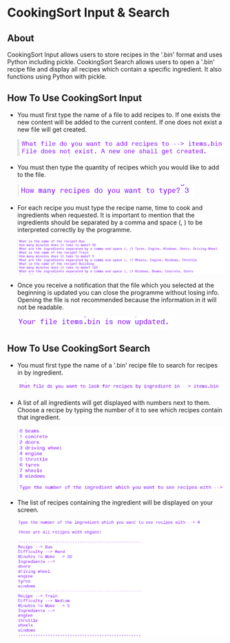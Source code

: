 # CookingSort Input & Search

## About

CookingSort Input allows users to store recipes in the '.bin' format and uses Python including pickle. CookingSort Search allows users to open a '.bin' recipe file and display all recipes which contain a specific ingredient. It also functions using Python with pickle.

## How To Use CookingSort Input

+ You must first type the name of a file to add recipes to. If one exists the new content will be added to the current content. If one does not exist a new file will get created.
  
  ![](InputA.png)

+ You must then type the quantity of recipes which you would like to add to the file.

  ![](InputB.png)

+ For each recipe you must type the recipe name, time to cook and ingredients when requested. It is important to mention that the ingredients should be separated by a comma and space (, ) to be interpreted correctly by the programme.

  ![](InputC.png)

+ Once you receive a notification that the file which you selected at the beginning is updated you can close the programme without losing info. Opening the file is not recommended because the information in it will not be readable.

  ![](InputD.png)

## How To Use CookingSort Search

+ You must first type the name of a '.bin' recipe file to search for recipes in by ingredient.

  ![](SearchA.png)

+ A list of all ingredients will get displayed with numbers next to them. Choose a recipe by typing the number of it to see which recipes contain that ingredient.

  ![](SearchB.png)

+ The list of recipes containing the ingredient will be displayed on your screen.

  ![](SearchC.png)
